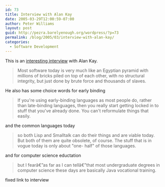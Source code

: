 ```yaml
---
id: 73
title: Interview with Alan Kay
date: 2005-03-29T12:00:59-07:00
author: Peter Williams
layout: post
guid: http://pezra.barelyenough.org/wordpress/?p=73
permalink: /blog/2005/03/interview-with-alan-kay/
categories:
  - Software Development
---
```

This is an [interesting interview](http://acmqueue.com/modules.php?name=Content&pa=showpage&pid=273&page=1) with Alan Kay.

> Most software today is very much like an Egyptian pyramid with millions of bricks piled on top of each other, with no structural integrity, but just done by brute force and thousands of slaves.

He also has some choice words for early binding

> If you're using early-binding languages as most people do, rather than late-binding languages, then you really start getting locked in to stuff that you've already done. You can't reformulate things that easily.

and the common languages today

> so both Lisp and Smalltalk can do their things and are viable today. But both of them are quite obsolete, of course. The stuff that is in vogue today is only about "one- half" of those languages.

and for computer science eductation

> but I fearâ€”as far as I can tellâ€”that most undergraduate degrees in computer science these days are basically Java vocational training.

<span class='update'>fixed link to interview</span>
